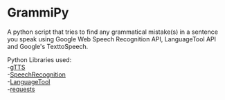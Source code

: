 # GrammiPy

A python script that tries to find any grammatical mistake(s) in a sentence you speak using Google Web Speech Recognition API, LanguageTool API and Google's TexttoSpeech.

Python Libraries used:  
-[gTTS](https://pypi.org/project/gTTS/)  
-[SpeechRecognition](https://pypi.org/project/SpeechRecognition/)   
-[LanguageTool](https://languagetool.org/)   
-[requests](https://pypi.org/project/requests/)  
